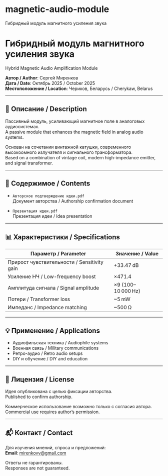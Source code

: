 # magnetic-audio-module
Гибридный модуль магнитного усиления звука
# Гибридный модуль магнитного усиления звука  
Hybrid Magnetic Audio Amplification Module

**Автор / Author**: Сергей Миренков  
**Дата / Date**: Октябрь 2025 / October 2025  
**Местоположение / Location**: Чериков, Беларусь / Cherykaw, Belarus

---

## 📘 Описание / Description

Пассивный модуль, усиливающий магнитное поле в аналоговых аудиосистемах.  
A passive module that enhances the magnetic field in analog audio systems.

Основан на сочетании винтажной катушки, современного высокоомного излучателя и сигнального трансформатора.  
Based on a combination of vintage coil, modern high-impedance emitter, and signal transformer.

---

## 📂 Содержимое / Contents

- `Авторское подтверждение идеи.pdf`  
  Документ авторства / Authorship confirmation document

- `Презентация идеи.pdf`  
  Презентация идеи / Idea presentation

---

## 📊 Характеристики / Specifications

| Параметр / Parameter                  | Значение / Value     |
|--------------------------------------|-----------------------|
| Прирост чувствительности / Sensitivity gain | +33.47 dB             |
| Усиление НЧ / Low-frequency boost     | ×471.4                |
| Амплитуда сигнала / Signal amplitude | ×9 (100–10 000 Hz)    |
| Потери / Transformer loss            | ~5 mW                 |
| Импеданс / Impedance matching        | ~500 Ω                |

---

## 💡 Применение / Applications

- Аудиофильская техника / Audiophile systems  
- Военная связь / Military communications  
- Ретро-аудио / Retro audio setups  
- DIY и обучение / DIY and education

---

## 📜 Лицензия / License

Идея опубликована с целью фиксации авторства.  
Published to confirm authorship.

Коммерческое использование возможно только с согласия автора.  
Commercial use requires author’s permission.

---

## 📬 Контакт / Contact

Для изучения мнений, спроса и предложений:  
**Email**: mirenkovv@gmail.com

Ответы не гарантированы.  
Responses are not guaranteed.
